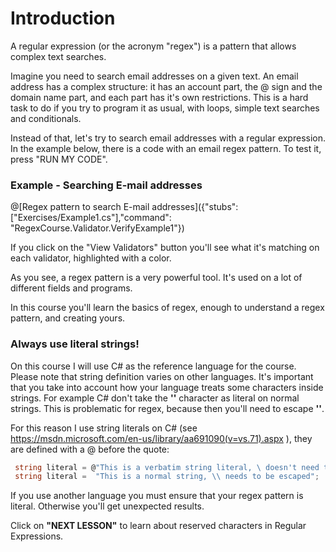 # Introduction
A regular expression (or the acronym "regex") is a pattern that allows complex text searches. 

Imagine you need to search email addresses on a given text. An email address has a complex structure: it has an account part, the @ sign and the domain name part, and each part has it's own restrictions. This is a hard task to do if you try to program it as usual, with loops, simple text searches and conditionals.

Instead of that, let's try to search email addresses with a regular expression. 
In the example below, there is a code with an email regex pattern. To test it, press "RUN MY CODE".

### Example - Searching E-mail addresses
@[Regex pattern to search E-mail addresses]({"stubs": ["Exercises/Example1.cs"],"command": "RegexCourse.Validator.VerifyExample1"})

If you click on the "View Validators" button you'll see what it's matching on each validator, highlighted with a color.

As you see, a regex pattern is a very powerful tool. It's used on a lot of different fields and programs.

In this course you'll learn the basics of regex, enough to understand a regex pattern, and creating yours.

### Always use literal strings!
On this course I will use C# as the reference language for the course. Please note that string definition varies on other languages. It's important that you take into account how your language treats some characters inside strings. For example C# don't take the **'\'** character as literal on normal strings. This is problematic for regex, because then you'll need to escape **'\'**. 

For this reason I use string literals on C# (see https://msdn.microsoft.com/en-us/library/aa691090(v=vs.71).aspx ), they are defined with a @ before the quote: 

```C#
 string literal = @"This is a verbatim string literal, \ doesn't need to be escaped";
 string literal =  "This is a normal string, \\ needs to be escaped";
```
If you use another language you must ensure that your regex pattern is literal. Otherwise you'll get unexpected results.

Click on **"NEXT LESSON"** to learn about reserved characters in Regular Expressions.